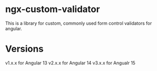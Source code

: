 # ngx-custom-validator
This is a library for custom, commonly used form control validators for angular. 

# Versions
v1.x.x for Angular 13
v2.x.x for Angular 14
v3.x.x for Angualr 15